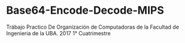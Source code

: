 # Base64-Encode-Decode-MIPS

Trábajo Practico De Organización de Computadoras de la Facultad de Ingenieria de la UBA. 2017 1° Cuatrimestre
